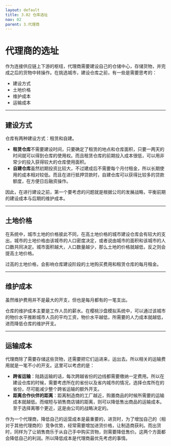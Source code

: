 ```yaml
---
layout: default
title: 3.02 仓库选址
nav: 02
parent: 3.代理商
---
```



# 代理商的选址
作为连接供应链上下游的枢纽，代理商需要建设自己的仓储中心，存储货物，并完成之后的货物中转操作。在挑选城市，建设仓库之前，有一些是需要思考的：

* 建设方式
* 土地价格
* 维护成本
* 运输成本


---------------------------------------------------------


## 建设方式
仓库有两种建设方式：租赁和自建。

* **租赁仓库**不需要建设时间，只要确定了租赁的地点和仓库面积，只要一两天的时间就可以得到仓库的使用权。而且租赁仓库的前期投入成本很低，可以用非常少的投入获得较大的仓库使用面积。
* **自建仓库**虽然初期投资比较大，不过建成后不需要每个月付租金，所以长期使用的成本相对较低。而且在进行抵押贷款时，自建仓库可以获得比较多的贷款额度，在方便日后融资操作。

因此，在进行建设之前，第一个要考虑的问题就是根据公司的发展战略，平衡前期的建设成本与后期的维护成本。


---------------------------------------------------------


## 土地价格
在系统中，城市土地的价格彼此不同，在高土地价格的城市建设仓库会有较大的支出，城市的土地价格由该城市的人口密度决定，或者说由城市的面积和该城市的人口数共同决定。城市面积越大，人口数量越少，那么土地的价格就越低，反之则会提高土地价格。

过高的土地价格，会影响仓库建设阶段的土地购买费用和租赁仓库的每月租金。


---------------------------------------------------------


## 维护成本
虽然维护费用并不是最大的开支，但也是每月都有的一笔支出。

仓库的维护成本主要是工作人员的薪水。在樱桃沙盘模拟系统中，可以通过该城市的物价水平推断城市人员的平均工资，物价水平越低，所需要的人力成本就越低，进而降低仓库的维护开支。


---------------------------------------------------------


## 运输成本
代理商除了需要存储这些货物，还需要把它们运进来，运出去。所以相关的运输费用就是一笔不小的开支。这里可以考虑的是：

* **跨省运输**：陆路运输的话，每次跨越省份的边线都需要缴纳一定费用。所以在建设仓库的时候，需要考虑所在的省份以及省内城市的情况，选择仓库所在的省份，尽可能减少整个跨省运输的额外开支。
* **距离合作伙伴的距离**：距离制造商的工厂越近，购置商品的时候所需要的运输成本就越低。而缩短与销售商店铺的距离，则可以降低售出商品的运输成本。至于选择离哪个更近，这是由公司的战略决定的。

作为一个代理商，降低自己的运营成本是最重要的，进货时，为了增加自己的（相对于其他代理商的）竞争优势，经常需要增加进货价格，让制造商获利。而出货时，同样为了让销售商乐于从自己手中购买货物，则需要降低售价。这两个方面都会降低自己的利润。所以降低成本是代理商最优先考虑的事情。